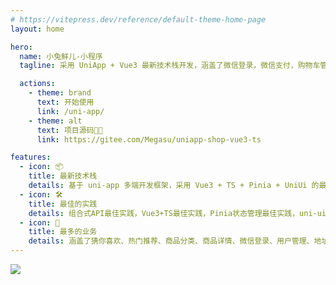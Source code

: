 ```yaml
---
# https://vitepress.dev/reference/default-theme-home-page
layout: home

hero:
  name: 小兔鲜儿-小程序
  tagline: 采用 UniApp + Vue3 最新技术栈开发，涵盖了微信登录，微信支付，购物车管理，订单管理等功能。

  actions:
    - theme: brand
      text: 开始使用
      link: /uni-app/
    - theme: alt
      text: 项目源码🧑‍💻
      link: https://gitee.com/Megasu/uniapp-shop-vue3-ts

features:
  - icon: 📦
    title: 最新技术栈
    details: 基于 uni-app 多端开发框架，采用 Vue3 + TS + Pinia + UniUi 的最新组合开发，编码符合 Eslint + Prettierrc + Git Hooks 团队规范。
  - icon: 🛠️
    title: 最佳的实践
    details: 组合式API最佳实践，Vue3+TS最佳实践，Pinia状态管理最佳实践，uni-ui 组件库最佳实践，开发主流微信小程序端并打包上线，同时兼容 H5 端。
  - icon: 🔑
    title: 最多的业务
    details: 涵盖了猜你喜欢、热门推荐、商品分类、商品详情、微信登录、用户管理、地址管理、购物车管理、订单管理等功能。包含微信登录，微信支付等业务。
---
```


<div class="home-container">
  <img src="https://badges.toozhao.com/badges/01GZFNDRNEM8HW7YYY62A4X7F7/green.svg" />
</div>
